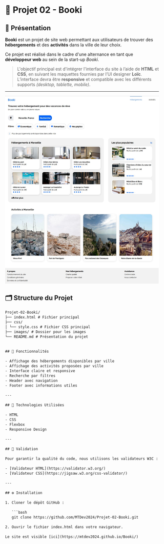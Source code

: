 # 🌟 Projet 02 - Booki

## 📖 Présentation

**Booki** est un projet de site web permettant aux utilisateurs de trouver des **hébergements** et des **activités** dans la ville de leur choix.

Ce projet est réalisé dans le cadre d'une alternance en tant que **développeur web** au sein de la start-up *Booki*.

> L'objectif principal est d'intégrer l'interface du site à l’aide de **HTML** et **CSS**, en suivant les maquettes fournies par l’UI designer **Loïc**. L’interface devra être **responsive** et compatible avec les différents supports *(desktop, tablette, mobile)*.

---
![Aperçu du projet](./screenshot.jpg)

## 🗂️ Structure du Projet
```
Projet-02-Booki/
├── index.html # Fichier principal
├── css/
│ └── style.css # Fichier CSS principal
├── images/ # Dossier pour les images
└── README.md # Présentation du projet


## 🚀 Fonctionnalités

- Affichage des hébergements disponibles par ville
- Affichage des activités proposées par ville
- Interface claire et responsive
- Recherche par filtres
- Header avec navigation
- Footer avec informations utiles

---

## 🔧 Technologies Utilisées

- HTML
- CSS
- Flexbox
- Responsive Design

---

## 📝 Validation

Pour garantir la qualité du code, nous utilisons les validateurs W3C :

- [Validateur HTML](https://validator.w3.org/)
- [Validateur CSS](https://jigsaw.w3.org/css-validator/)

---

## ⚙️ Installation

1. Cloner le dépôt GitHub :

   ```bash
   git clone https://github.com/MTDev2024/Projet-02-Booki.git

2. Ouvrir le fichier index.html dans votre navigateur.

Le site est visible [ici](https://mtdev2024.github.io/Booki/)

